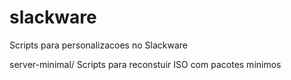 # slackware
Scripts para personalizacoes no Slackware

server-minimal/
    Scripts para reconstuir ISO com pacotes minimos


